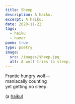 ```yaml
---
title: Sheep
description: A haiku.
excerpt: A haiku.
date: 2020-11-22
tags:
  - haiku
  - humor
poem: true
type: poetry
image:
  src: /images/sheep.jpg
  alt: A wolf tries to sleep.
---
```


Frantic hungry wolf—  
maniacally counting  
yet getting no sleep.

(a [haiku](https://poets.org/glossary/haiku))
